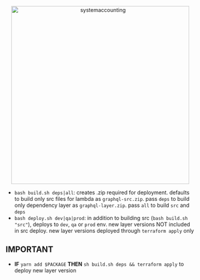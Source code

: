 <p align="center">
  <a href="http://www.systemaccounting.org/math_identity" target="_blank"><img width="475" alt="systemaccounting" src="https://user-images.githubusercontent.com/12200465/37568924-06f05d08-2a99-11e8-8891-60f373b33421.png"></a>
</p>

* `bash build.sh deps|all`: creates .zip required for deployment. defaults to build only src files for lambda as `graphql-src.zip`. pass `deps` to build only dependency layer as `graphql-layer.zip`. pass `all` to build `src` and `deps`
* `bash deploy.sh dev|qa|prod`: in addition to building src (`bash build.sh "src"`), deploys to `dev`, `qa` or `prod` env. new layer versions NOT included in src deploy. new layer versions deployed through `terraform apply` only

## IMPORTANT
* **IF** `yarn add $PACKAGE` **THEN** `sh build.sh deps && terraform apply` to deploy new layer version 
